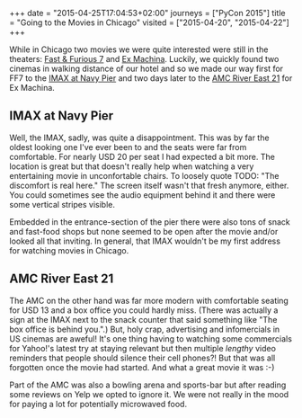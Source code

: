 +++
date = "2015-04-25T17:04:53+02:00"
journeys = ["PyCon 2015"]
title = "Going to the Movies in Chicago"
visited = ["2015-04-20", "2015-04-22"]
+++

While in Chicago two movies we were quite interested were still in the
theaters: [Fast & Furious 7][ff7] and [Ex Machina][em]. Luckily, we quickly
found two cinemas in walking distance of our hotel and so we made our way first
for FF7 to the [IMAX at Navy Pier][imax] and two days later to the
[AMC River East 21][amc] for Ex Machina.


## IMAX at Navy Pier

Well, the IMAX, sadly, was quite a disappointment. This was by far the oldest
looking one I've ever been to and the seats were far from comfortable. For
nearly USD 20 per seat I had expected a bit more. The location is great but
that doesn't really help when watching a very entertaining movie in
unconfortable chairs. To loosely quote TODO: "The discomfort is real here."
The screen itself wasn't that fresh anymore, either. You could sometimes see
the audio equipment behind it and there were some vertical stripes visible.

Embedded in the entrance-section of the pier there were also tons of snack and
fast-food shops but none seemed to be open after the movie and/or looked all
that inviting. In general, that IMAX wouldn't be my first address for watching
movies in Chicago.


## AMC River East 21

The AMC on the other hand was far more modern with comfortable seating for USD
13 and a box office you could hardly miss. (There was actually a sign at the
IMAX next to the snack counter that said something like "The box office is
behind you.".)  But, holy crap, advertising and infomercials in US cinemas are
aweful! It's one thing having to watching some commercials for Yahoo!'s latest
try at staying relevant but then multiple *lengthy* video reminders that people
should silence their cell phones?! But that was all forgotten once the movie
had started. And what a great movie it was :-)

Part of the AMC was also a bowling arena and sports-bar but after reading some
reviews on Yelp we opted to ignore it. We were not really in the mood for
paying a lot for potentially microwaved food.


[em]: http://www.imdb.com/title/tt0470752/
[ff7]: http://www.imdb.com/title/tt2820852/
[amc]: https://www.amctheatres.com/movie-theatres/chicago/amc-river-east-21
[imax]: https://www.imax.com/oo/navy-pier-imax/

